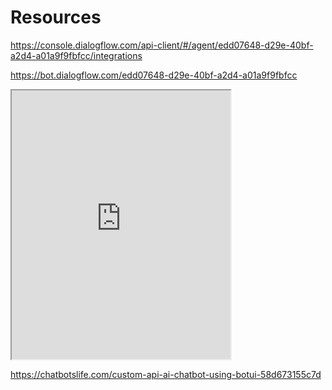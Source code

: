 

# Resources 
https://console.dialogflow.com/api-client/#/agent/edd07648-d29e-40bf-a2d4-a01a9f9fbfcc/integrations

https://bot.dialogflow.com/edd07648-d29e-40bf-a2d4-a01a9f9fbfcc 

<iframe
    width="350"
    height="430"
    src="https://console.dialogflow.com/api-client/demo/embedded/edd07648-d29e-40bf-a2d4-a01a9f9fbfcc">
</iframe>
      


https://chatbotslife.com/custom-api-ai-chatbot-using-botui-58d673155c7d